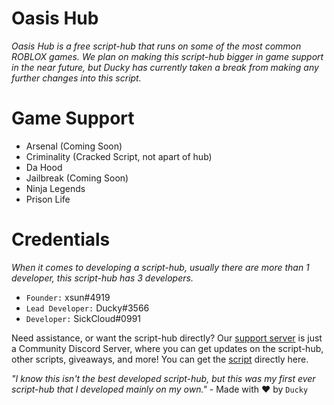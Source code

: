 # Oasis Hub

*Oasis Hub is a free script-hub that runs on some of the most common ROBLOX games. We plan on making this script-hub bigger in game support in the near future, but Ducky has currently taken a break from making any further changes into this script.*

# Game Support

- Arsenal (Coming Soon)
- Criminality (Cracked Script, not apart of hub)
- Da Hood
- Jailbreak (Coming Soon)
- Ninja Legends
- Prison Life

# Credentials

*When it comes to developing a script-hub, usually there are more than 1 developer, this script-hub has 3 developers.*

- `Founder:` xsun#4919
- `Lead Developer:` Ducky#3566
- `Developer:` SickCloud#0991

Need assistance, or want the script-hub directly? Our [support server](https://discord.gg/t2wWA3hph3) is just a Community Discord Server, where you can get updates on the script-hub, other scripts, giveaways, and more! You can get the [script](https://github.com/bruvzz/oasishub/blob/main/script) directly here.

*"I know this isn't the best developed script-hub, but this was my first ever script-hub that I developed mainly on my own."* - Made with ❤️ by `Ducky`
